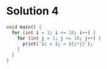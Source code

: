 # Solution 4

```dart
void main() {
  for (int i = 1; i <= 10; i++) {
    for (int j = 1; j <= 10; j++) {
      print('$i x $j = ${i*j}');
    }
  }
}
```
